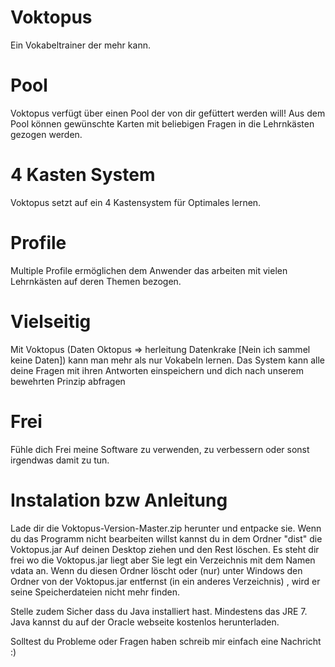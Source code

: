 # Voktopus
Ein Vokabeltrainer der mehr kann. 

# Pool
Voktopus verfügt über einen Pool der von dir gefüttert werden will!
Aus dem Pool können gewünschte Karten mit beliebigen Fragen in die Lehrnkästen gezogen werden.

# 4 Kasten System
Voktopus setzt auf ein 4 Kastensystem für Optimales lernen.

# Profile
Multiple Profile ermöglichen dem Anwender das arbeiten mit vielen Lehrnkästen auf deren Themen bezogen.

# Vielseitig
Mit Voktopus (Daten Oktopus => herleitung Datenkrake [Nein ich sammel keine Daten]) kann man mehr 
als nur Vokabeln lernen. Das System kann alle deine Fragen mit ihren Antworten einspeichern und dich
nach unserem bewehrten Prinzip abfragen

# Frei
Fühle dich Frei meine Software zu verwenden, zu verbessern oder sonst irgendwas damit zu tun.

# Instalation bzw Anleitung
Lade dir die Voktopus-Version-Master.zip herunter und entpacke sie.
Wenn du das Programm nicht bearbeiten willst kannst du in dem Ordner "dist" die Voktopus.jar
Auf deinen Desktop ziehen und den Rest löschen.
Es steht dir frei wo die Voktopus.jar liegt aber Sie legt ein Verzeichnis mit dem Namen vdata an.
Wenn du diesen Ordner löscht oder (nur) unter Windows den Ordner von der Voktopus.jar entfernst (in ein anderes Verzeichnis)
, wird er seine Speicherdateien nicht mehr finden.

Stelle zudem Sicher dass du Java installiert hast. Mindestens das JRE 7.
Java kannst du auf der Oracle webseite kostenlos herunterladen.

Solltest du Probleme oder Fragen haben schreib mir einfach eine Nachricht :)
